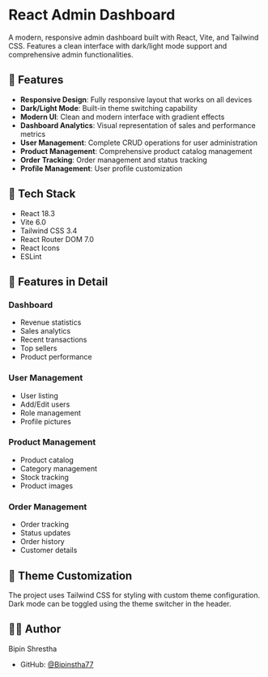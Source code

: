 
# React Admin Dashboard

A modern, responsive admin dashboard built with React, Vite, and Tailwind CSS. Features a clean interface with dark/light mode support and comprehensive admin functionalities.

## 🌟 Features

- **Responsive Design**: Fully responsive layout that works on all devices
- **Dark/Light Mode**: Built-in theme switching capability
- **Modern UI**: Clean and modern interface with gradient effects
- **Dashboard Analytics**: Visual representation of sales and performance metrics
- **User Management**: Complete CRUD operations for user administration
- **Product Management**: Comprehensive product catalog management
- **Order Tracking**: Order management and status tracking
- **Profile Management**: User profile customization

## 🚀 Tech Stack

- React 18.3
- Vite 6.0
- Tailwind CSS 3.4
- React Router DOM 7.0
- React Icons
- ESLint


## 🎯 Features in Detail

### Dashboard
- Revenue statistics
- Sales analytics
- Recent transactions
- Top sellers
- Product performance

### User Management
- User listing
- Add/Edit users
- Role management
- Profile pictures

### Product Management
- Product catalog
- Category management
- Stock tracking
- Product images

### Order Management
- Order tracking
- Status updates
- Order history
- Customer details

## 🎨 Theme Customization

The project uses Tailwind CSS for styling with custom theme configuration. Dark mode can be toggled using the theme switcher in the header.



## 👨‍💻 Author

Bipin Shrestha
- GitHub: [@Bipinstha77](https://github.com/Bipinstha77)
